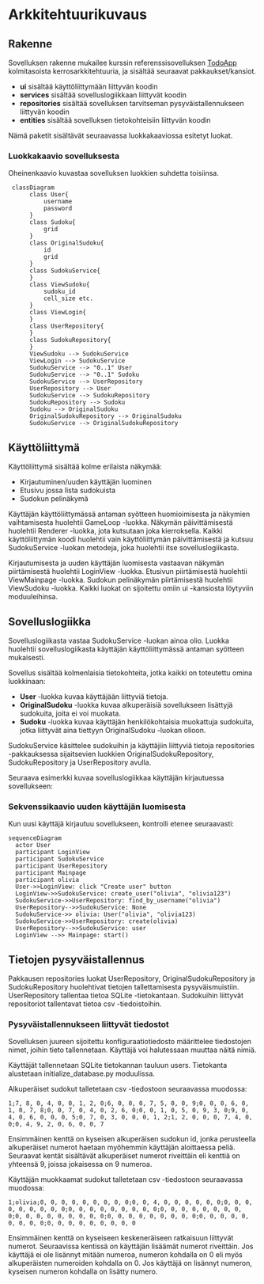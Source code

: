 # Arkkitehtuurikuvaus

## Rakenne

Sovelluksen rakenne mukailee kurssin referenssisovelluksen [TodoApp](https://github.com/ohjelmistotekniikka-hy/python-todo-app) kolmitasoista kerrosarkkitehtuuria, ja sisältää seuraavat pakkaukset/kansiot.

- **ui** sisältää käyttöliittymään liittyvän koodin
- **services** sisältää sovelluslogiikkaan liittyvät koodin
- **repositories** sisältää sovelluksen tarvitseman pysyväistallennukseen liittyvän koodin
- **entities** sisältää sovelluksen tietokohteisiin liittyvän koodin

Nämä paketit sisältävät seuraavassa luokkakaaviossa esitetyt luokat.

### Luokkakaavio sovelluksesta

Oheinenkaavio kuvastaa sovelluksen luokkien suhdetta toisiinsa.

```mermaid
 classDiagram
      class User{
          username
          password
      }
      class Sudoku{
          grid
      }
      class OriginalSudoku{
          id
          grid
      }
      class SudokuService{
      }
      class ViewSudoku{
          sudoku_id
          cell_size etc.
      }
      class ViewLogin{
      }
      class UserRepository{
      }
      class SudokuRepository{
      }
      ViewSudoku --> SudokuService
      ViewLogin --> SudokuService
      SudokuService --> "0..1" User
      SudokuService --> "0..1" Sudoku
      SudokuService --> UserRepository
      UserRepository --> User
      SudokuService --> SudokuRepository
      SudokuRepository --> Sudoku
      Sudoku --> OriginalSudoku
      OriginalSudokuRepository --> OriginalSudoku
      SudokuService --> OriginalSudokuRepository
```

## Käyttöliittymä

Käyttöliittymä sisältää kolme erilaista näkymää:

- Kirjautuminen/uuden käyttäjän luominen
- Etusivu jossa lista sudokuista
- Sudokun pelinäkymä

Käyttäjän käyttöliittymässä antaman syötteen huomioimisesta ja näkymien vaihtamisesta huolehtii GameLoop -luokka. Näkymän päivittämisestä huolehtii Renderer -luokka, jota kutsutaan joka kierroksella. Kaikki käyttöliittymän koodi huolehtii vain käyttöliittymän päivittämisestä ja kutsuu SudokuService -luokan metodeja, joka huolehtii itse sovelluslogiikasta.

Kirjautumisesta ja uuden käyttäjän luomisesta vastaavan näkymän piirtämisestä huolehtii LoginView -luokka.
Etusivun piirtämisestä huolehtii ViewMainpage -luokka.
Sudokun pelinäkymän piirtämisestä huolehtii ViewSudoku -luokka.
Kaikki luokat on sijoitettu omiin ui -kansiosta löytyviin moduuleihinsa.

## Sovelluslogiikka

Sovelluslogiikasta vastaa SudokuService -luokan ainoa olio. Luokka huolehtii sovelluslogiikasta käyttäjän käyttöliittymässä antaman syötteen mukaisesti.

Sovellus sisältää kolmenlaisia tietokohteita, jotka kaikki on toteutettu omina luokkinaan:
- **User** -luokka kuvaa käyttäjään liittyviä tietoja.
- **OriginalSudoku** -luokka kuvaa alkuperäisiä sovellukseen lisättyjä sudokuita, joita ei voi muokata.
- **Sudoku** -luokka kuvaa käyttäjän henkilökohtaisia muokattuja sudokuita, jotka liittyvät aina tiettyyn OriginalSudoku -luokan olioon.

SudokuService käsittelee sudokuihin ja käyttäjiin liittyviä tietoja repositories -pakkauksessa sijaitsevien luokkien OriginalSudokuRepository, SudokuRepository ja UserRepository avulla.

Seuraava esimerkki kuvaa sovelluslogiikkaa käyttäjän kirjautuessa sovellukseen:

### Sekvenssikaavio uuden käyttäjän luomisesta

Kun uusi käyttäjä kirjautuu sovellukseen, kontrolli etenee seuraavasti:

```mermaid
sequenceDiagram
  actor User
  participant LoginView
  participant SudokuService
  participant UserRepository
  participant Mainpage
  participant olivia
  User->>LoginView: click "Create user" button
  LoginView->>SudokuService: create_user("olivia", "olivia123")
  SudokuService->>UserRepository: find_by_username("olivia")
  UserRepository-->>SudokuService: None
  SudokuService->> olivia: User("olivia", "olivia123)
  SudokuService->>UserRepository: create(olivia)
  UserRepository-->>SudokuService: user
  LoginView -->> Mainpage: start()
```
## Tietojen pysyväistallennus

Pakkausen repositories luokat UserRepository, OriginalSudokuRepository ja SudokuRepository huolehtivat tietojen tallettamisesta pysyväismuistiin. UserRepository tallentaa tietoa SQLite -tietokantaan. Sudokuihin liittyvät repositoriot tallentavat tietoa csv -tiedoistoihin.

### Pysyväistallennukseen liittyvät tiedostot

Sovelluksen juureen sijoitettu konfiguraatiotiedosto määrittelee tiedostojen nimet, joihin tieto tallennetaan. Käyttäjä voi halutessaan muuttaa näitä nimiä.

Käyttäjät tallennetaan SQLite tietokannan tauluun users. Tietokanta alustetaan initialize_database.py moduulissa.

Alkuperäiset sudokut talletetaan csv -tiedostoon seuraavassa muodossa:

```
1;7, 8, 0, 4, 0, 0, 1, 2, 0;6, 0, 0, 0, 7, 5, 0, 0, 9;0, 0, 0, 6, 0, 1, 0, 7, 8;0, 0, 7, 0, 4, 0, 2, 6, 0;0, 0, 1, 0, 5, 0, 9, 3, 0;9, 0, 4, 0, 6, 0, 0, 0, 5;0, 7, 0, 3, 0, 0, 0, 1, 2;1, 2, 0, 0, 0, 7, 4, 0, 0;0, 4, 9, 2, 0, 6, 0, 0, 7
```
Ensimmäinen kenttä on kyseisen alkuperäisen sudokun id, jonka perusteella alkuperäiset numerot haetaan myöhemmin käyttäjän aloittaessa peliä. Seuraavat kentät sisältävät alkuperäiset numerot riveittäin eli kenttiä on yhteensä 9, joissa jokaisessa on 9 numeroa.

Käyttäjän muokkaamat sudokut talletetaan csv -tiedostoon seuraavassa muodossa:

```
1;olivia;0, 0, 0, 0, 0, 0, 0, 0, 0;0, 0, 4, 0, 0, 0, 0, 0, 0;0, 0, 0, 0, 0, 0, 0, 0, 0;0, 0, 0, 0, 0, 0, 0, 0, 0;0, 0, 0, 0, 0, 0, 0, 0, 0;0, 0, 0, 0, 0, 0, 0, 0, 0;0, 0, 0, 0, 0, 0, 0, 0, 0;0, 0, 0, 0, 0, 0, 0, 0, 0;0, 0, 0, 0, 0, 0, 0, 0, 0
```
Ensimmäinen kenttä on kyseiseen keskeneräiseen ratkaisuun liittyvät numerot. Seuraavissa kentissä on käyttäjän lisäämät numerot riveittäin. Jos käyttäjä ei ole lisännyt mitään numeroa, numeron kohdalla on 0 eli myös alkuperäisten numeroiden kohdalla on 0. Jos käyttäjä on lisännyt numeron, kyseisen numeron kohdalla on lisätty numero.
